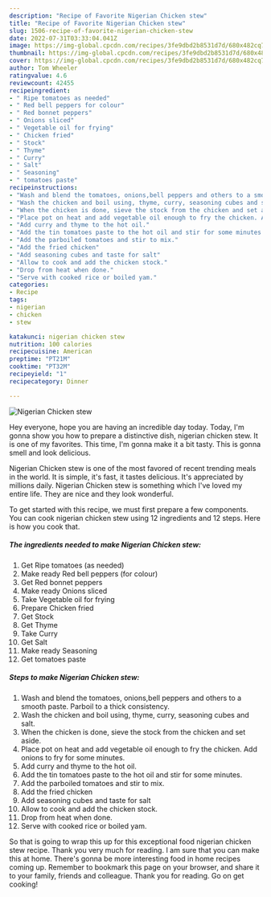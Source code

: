 ```yaml
---
description: "Recipe of Favorite Nigerian Chicken stew"
title: "Recipe of Favorite Nigerian Chicken stew"
slug: 1506-recipe-of-favorite-nigerian-chicken-stew
date: 2022-07-31T03:33:04.041Z
image: https://img-global.cpcdn.com/recipes/3fe9dbd2b8531d7d/680x482cq70/nigerian-chicken-stew-recipe-main-photo.jpg
thumbnail: https://img-global.cpcdn.com/recipes/3fe9dbd2b8531d7d/680x482cq70/nigerian-chicken-stew-recipe-main-photo.jpg
cover: https://img-global.cpcdn.com/recipes/3fe9dbd2b8531d7d/680x482cq70/nigerian-chicken-stew-recipe-main-photo.jpg
author: Tom Wheeler
ratingvalue: 4.6
reviewcount: 42455
recipeingredient:
- " Ripe tomatoes as needed"
- " Red bell peppers for colour"
- " Red bonnet peppers"
- " Onions sliced"
- " Vegetable oil for frying"
- " Chicken fried"
- " Stock"
- " Thyme"
- " Curry"
- " Salt"
- " Seasoning"
- " tomatoes paste"
recipeinstructions:
- "Wash and blend the tomatoes, onions,bell peppers and others to a smooth paste. Parboil to a thick consistency."
- "Wash the chicken and boil using, thyme, curry, seasoning cubes and salt."
- "When the chicken is done, sieve the stock from the chicken and set aside."
- "Place pot on heat and add vegetable oil enough to fry the chicken. Add onions to fry for some minutes."
- "Add curry and thyme to the hot oil."
- "Add the tin tomatoes paste to the hot oil and stir for some minutes."
- "Add the parboiled tomatoes and stir to mix."
- "Add the fried chicken"
- "Add seasoning cubes and taste for salt"
- "Allow to cook and add the chicken stock."
- "Drop from heat when done."
- "Serve with cooked rice or boiled yam."
categories:
- Recipe
tags:
- nigerian
- chicken
- stew

katakunci: nigerian chicken stew 
nutrition: 100 calories
recipecuisine: American
preptime: "PT21M"
cooktime: "PT32M"
recipeyield: "1"
recipecategory: Dinner

---
```



![Nigerian Chicken stew](https://img-global.cpcdn.com/recipes/3fe9dbd2b8531d7d/680x482cq70/nigerian-chicken-stew-recipe-main-photo.jpg)

Hey everyone, hope you are having an incredible day today. Today, I'm gonna show you how to prepare a distinctive dish, nigerian chicken stew. It is one of my favorites. This time, I'm gonna make it a bit tasty. This is gonna smell and look delicious.



Nigerian Chicken stew is one of the most favored of recent trending meals in the world. It is simple, it's fast, it tastes delicious. It's appreciated by millions daily. Nigerian Chicken stew is something which I've loved my entire life. They are nice and they look wonderful.


To get started with this recipe, we must first prepare a few components. You can cook nigerian chicken stew using 12 ingredients and 12 steps. Here is how you cook that.

<!--inarticleads1-->

##### The ingredients needed to make Nigerian Chicken stew:

1. Get  Ripe tomatoes (as needed)
1. Make ready  Red bell peppers (for colour)
1. Get  Red bonnet peppers
1. Make ready  Onions sliced
1. Take  Vegetable oil for frying
1. Prepare  Chicken fried
1. Get  Stock
1. Get  Thyme
1. Take  Curry
1. Get  Salt
1. Make ready  Seasoning
1. Get  tomatoes paste




<!--inarticleads2-->

##### Steps to make Nigerian Chicken stew:

1. Wash and blend the tomatoes, onions,bell peppers and others to a smooth paste. Parboil to a thick consistency.
1. Wash the chicken and boil using, thyme, curry, seasoning cubes and salt.
1. When the chicken is done, sieve the stock from the chicken and set aside.
1. Place pot on heat and add vegetable oil enough to fry the chicken. Add onions to fry for some minutes.
1. Add curry and thyme to the hot oil.
1. Add the tin tomatoes paste to the hot oil and stir for some minutes.
1. Add the parboiled tomatoes and stir to mix.
1. Add the fried chicken
1. Add seasoning cubes and taste for salt
1. Allow to cook and add the chicken stock.
1. Drop from heat when done.
1. Serve with cooked rice or boiled yam.




So that is going to wrap this up for this exceptional food nigerian chicken stew recipe. Thank you very much for reading. I am sure that you can make this at home. There's gonna be more interesting food in home recipes coming up. Remember to bookmark this page on your browser, and share it to your family, friends and colleague. Thank you for reading. Go on get cooking!
